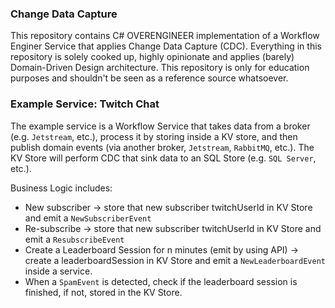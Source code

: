 ### Change Data Capture

This repository contains C# OVERENGINEER implementation of a Workflow Enginer Service that applies Change Data Capture (CDC). Everything in this repository is solely cooked up, highly opinionate and applies (barely) Domain-Driven Design architecture. This repository is only for education purposes and shouldn't be seen as a reference source whatsoever.

### Example Service: Twitch Chat

The example service is a Workflow Service that takes data from a broker (e.g. `Jetstream`, etc.), process it by storing inside a KV store, and then publish domain events (via another broker, `Jetstream`, `RabbitMQ`, etc.). The KV Store will perform CDC that sink data to an SQL Store (e.g. `SQL Server`, etc.).

Business Logic includes:
- New subscriber -> store that new subscriber twitchUserId in KV Store and emit a `NewSubscriberEvent`
- Re-subscribe -> store that new subscriber twitchUserId in KV Store and emit a `ResubscribeEvent`
- Create a Leaderboard Session for n minutes (emit by using API) -> create a leaderboardSession in KV Store and emit a `NewLeaderboardEvent` inside a service.
- When a `SpamEvent` is detected, check if the leaderboard session is finished, if not, stored in the KV Store.
